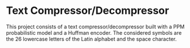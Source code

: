 # Text Compressor/Decompressor

This project consists of a text compressor/decompressor built with a PPM probabilistic model and a Huffman encoder. The considered symbols are the 26 lowercase letters of the Latin alphabet and the space character.